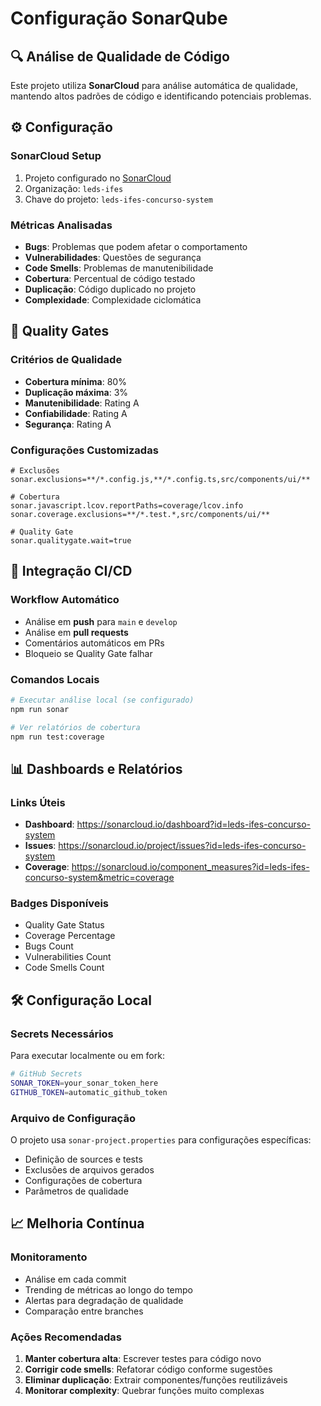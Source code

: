 # Configuração SonarQube

## 🔍 Análise de Qualidade de Código

Este projeto utiliza **SonarCloud** para análise automática de qualidade, mantendo altos padrões de código e identificando potenciais problemas.

## ⚙️ Configuração

### SonarCloud Setup
1. Projeto configurado no [SonarCloud](https://sonarcloud.io)
2. Organização: `leds-ifes`
3. Chave do projeto: `leds-ifes-concurso-system`

### Métricas Analisadas
- **Bugs**: Problemas que podem afetar o comportamento
- **Vulnerabilidades**: Questões de segurança
- **Code Smells**: Problemas de manutenibilidade
- **Cobertura**: Percentual de código testado
- **Duplicação**: Código duplicado no projeto
- **Complexidade**: Complexidade ciclomática

## 🚦 Quality Gates

### Critérios de Qualidade
- **Cobertura mínima**: 80%
- **Duplicação máxima**: 3%
- **Manutenibilidade**: Rating A
- **Confiabilidade**: Rating A
- **Segurança**: Rating A

### Configurações Customizadas
```properties
# Exclusões
sonar.exclusions=**/*.config.js,**/*.config.ts,src/components/ui/**

# Cobertura
sonar.javascript.lcov.reportPaths=coverage/lcov.info
sonar.coverage.exclusions=**/*.test.*,src/components/ui/**

# Quality Gate
sonar.qualitygate.wait=true
```

## 🔄 Integração CI/CD

### Workflow Automático
- Análise em **push** para `main` e `develop`
- Análise em **pull requests**
- Comentários automáticos em PRs
- Bloqueio se Quality Gate falhar

### Comandos Locais
```bash
# Executar análise local (se configurado)
npm run sonar

# Ver relatórios de cobertura
npm run test:coverage
```

## 📊 Dashboards e Relatórios

### Links Úteis
- **Dashboard**: https://sonarcloud.io/dashboard?id=leds-ifes-concurso-system
- **Issues**: https://sonarcloud.io/project/issues?id=leds-ifes-concurso-system
- **Coverage**: https://sonarcloud.io/component_measures?id=leds-ifes-concurso-system&metric=coverage

### Badges Disponíveis
- Quality Gate Status
- Coverage Percentage  
- Bugs Count
- Vulnerabilities Count
- Code Smells Count

## 🛠️ Configuração Local

### Secrets Necessários
Para executar localmente ou em fork:

```bash
# GitHub Secrets
SONAR_TOKEN=your_sonar_token_here
GITHUB_TOKEN=automatic_github_token
```

### Arquivo de Configuração
O projeto usa `sonar-project.properties` para configurações específicas:

- Definição de sources e tests
- Exclusões de arquivos gerados
- Configurações de cobertura
- Parâmetros de qualidade

## 📈 Melhoria Contínua

### Monitoramento
- Análise em cada commit
- Trending de métricas ao longo do tempo
- Alertas para degradação de qualidade
- Comparação entre branches

### Ações Recomendadas
1. **Manter cobertura alta**: Escrever testes para código novo
2. **Corrigir code smells**: Refatorar código conforme sugestões
3. **Eliminar duplicação**: Extrair componentes/funções reutilizáveis
4. **Monitorar complexity**: Quebrar funções muito complexas